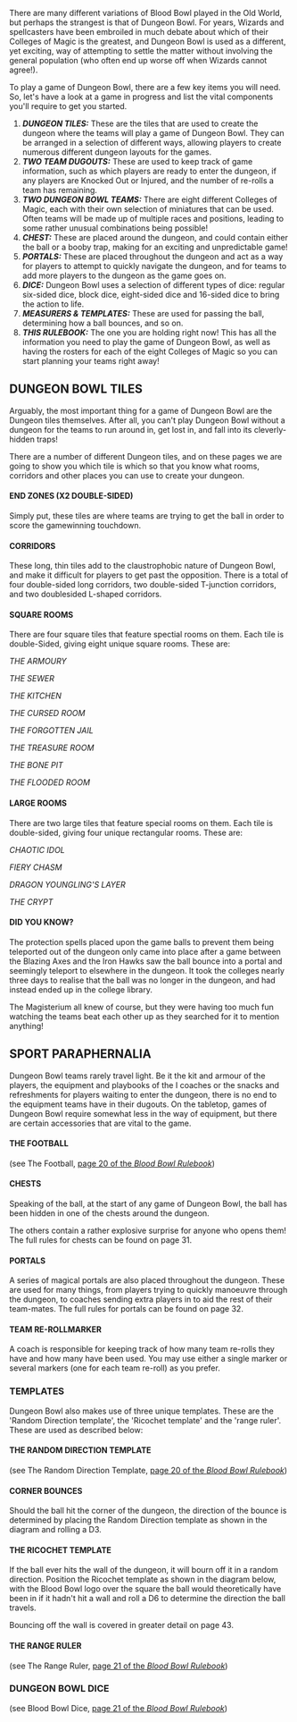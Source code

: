 There are many different variations of Blood Bowl played in the Old World, but perhaps the strangest is that of Dungeon Bowl. For years, Wizards and spellcasters have been embroiled in much debate about which of their Colleges of Magic is the greatest, and Dungeon Bowl is used as a different, yet exciting, way of attempting to settle the matter without involving the general population (who often end up worse off when Wizards cannot agree!).

To play a game of Dungeon Bowl, there are a few key items you will need. So, let's have a look at a game in progress and list the vital components you'll require to get you started.

1. ***DUNGEON TILES:*** These are the tiles that are used to create the dungeon where the teams will play a game of Dungeon Bowl. They can be arranged in a selection of different ways, allowing players to create numerous different dungeon layouts for the games. 
2. ***TWO TEAM DUGOUTS:*** These are used to keep track of game information, such as which players are ready to enter the dungeon, if any players are Knocked Out or Injured, and the number of re-rolls a team has remaining.
3. ***TWO DUNGEON BOWL TEAMS:*** There are eight different Colleges of Magic, each with their own selection of miniatures that can be used. Often teams will be made up of multiple races and positions, leading to some rather unusual combinations being possible!
4. ***CHEST:*** These are placed around the dungeon, and could contain either the ball or a booby trap, making for an exciting and unpredictable game!
5. ***PORTALS:*** These are placed throughout the dungeon and act as a way for players to attempt to quickly navigate the dungeon, and for teams to add more players to the dungeon as the game goes on.
6. ***DICE:*** Dungeon Bowl uses a selection of different types of dice: regular six-sided dice, block dice, eight-sided dice and 16-sided dice to bring the action to life.
7. ***MEASURERS & TEMPLATES:*** These are used for passing the ball, determining how a ball bounces, and so on.
8. ***THIS RULEBOOK:*** The one you are holding right now! This has all the information you need to play the game of Dungeon Bowl, as well as having the rosters for each of the eight Colleges of Magic so you can start planning your teams right away!

## DUNGEON BOWL TILES

Arguably, the most important thing for a game of Dungeon Bowl are the Dungeon tiles themselves. After all, you can't play Dungeon Bowl without a dungeon for the teams to run around in, get lost in, and fall into its cleverly-hidden traps!

There are a number of different Dungeon tiles, and on these pages we are going to show you which tile is which so that you know what rooms, corridors and other places you can use to create your dungeon.

#### END ZONES (X2 DOUBLE-SIDED)

Simply put, these tiles are where teams are trying to get the ball in order to score the game­winning touchdown.

#### CORRIDORS

These long, thin tiles add to the claustrophobic nature of Dungeon Bowl, and make it difficult for players to get past the opposition. There is a total of four double-sided long corridors, two double-sided T-junction corridors, and two double­sided L-shaped corridors.

#### SQUARE ROOMS
There are four square tiles that feature spectial rooms on them. Each tile is double-Sided, giving eight unique square rooms. These are:

*THE ARMOURY*

*THE SEWER*

*THE KITCHEN*

*THE CURSED ROOM*

*THE FORGOTTEN JAIL*

*THE TREASURE ROOM*

*THE BONE PIT*

*THE FLOODED ROOM*

#### LARGE ROOMS
There are two large tiles that feature special rooms on them. Each tile is double-sided, giving four unique rectangular rooms. These are:

*CHAOTIC IDOL*

*FIERY CHASM*

*DRAGON YOUNGLING'S LAYER*

*THE CRYPT*

#### DID YOU KNOW?

The protection spells placed upon the game balls to prevent them being teleported out of the dungeon only came into place after a game between the Blazing Axes and the Iron Hawks saw the ball bounce into a portal and seemingly teleport to elsewhere in the dungeon. It took the colleges nearly three days to realise that the ball was no longer in the dungeon, and had instead ended up in the college library.

The Magisterium all knew of course, but they were having too much fun watching the teams beat each other up as they searched for it to mention anything!

## SPORT PARAPHERNALIA

Dungeon Bowl teams rarely travel light. Be it the kit and armour of the players, the equipment and playbooks of the I coaches or the snacks and refreshments for players waiting to enter the dungeon, there is no end to the equipment teams have in their dugouts. On the tabletop, games of Dungeon Bowl require somewhat less in the way of equipment, but there are certain accessories that are vital to the game.

#### THE FOOTBALL

(see The Football, [page 20 of the *Blood Bowl Rulebook*](../core_rules/blood_bowl_stadia.md#the-football))

#### CHESTS

Speaking of the ball, at the start of any game of Dungeon Bowl, the ball has been hidden in one of the chests around the dungeon.

The others contain a rather explosive surprise for anyone who opens them! The full rules for chests can be found on page 31.

#### PORTALS 

A series of magical portals are also placed throughout the dungeon. These are used for many things, from players trying to quickly manoeuvre through the dungeon, to coaches sending extra players in to aid the rest of their team-mates. The full rules for portals can be found on page 32.

#### TEAM RE-ROLLMARKER

A coach is responsible for keeping track of how many team re-rolls they have and how many have been used. You may use either a single marker or several markers (one for each team re-roll) as you prefer.

### TEMPLATES

Dungeon Bowl also makes use of three unique templates. These are the 'Random Direction template', the 'Ricochet template' and the 'range ruler'. These are used as described below:

#### THE RANDOM DIRECTION TEMPLATE

(see The Random Direction Template, [page 20 of the *Blood Bowl Rulebook*](../core_rules/blood_bowl_stadia.md#the-random-direction-template))

#### CORNER BOUNCES

Should the ball hit the corner of the dungeon, the direction of the bounce is determined by placing the Random Direction template as shown in the diagram and rolling a D3.

#### THE RICOCHET TEMPLATE

If the ball ever hits the wall of the dungeon, it will bourn off it in a random direction. Position the Ricochet template as shown in the diagram below, with the Blood Bowl logo over the square the ball would theoretically have been in if it hadn't hit a wall and roll a D6 to determine the direction the ball travels.

Bouncing off the wall is covered in greater detail on page 43.

#### THE RANGE RULER

(see The Range Ruler, [page 21 of the *Blood Bowl Rulebook*](../core_rules/blood_bowl_stadia.md#the-range-ruler))

### DUNGEON BOWL DICE

(see Blood Bowl Dice, [page 21 of the *Blood Bowl Rulebook*](../core_rules/blood_bowl_stadia.md#blood-bowl-dice))